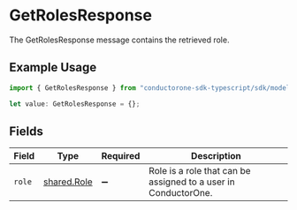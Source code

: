 # GetRolesResponse

The GetRolesResponse message contains the retrieved role.

## Example Usage

```typescript
import { GetRolesResponse } from "conductorone-sdk-typescript/sdk/models/shared";

let value: GetRolesResponse = {};
```

## Fields

| Field                                                          | Type                                                           | Required                                                       | Description                                                    |
| -------------------------------------------------------------- | -------------------------------------------------------------- | -------------------------------------------------------------- | -------------------------------------------------------------- |
| `role`                                                         | [shared.Role](../../../sdk/models/shared/role.md)              | :heavy_minus_sign:                                             | Role is a role that can be assigned to a user in ConductorOne. |